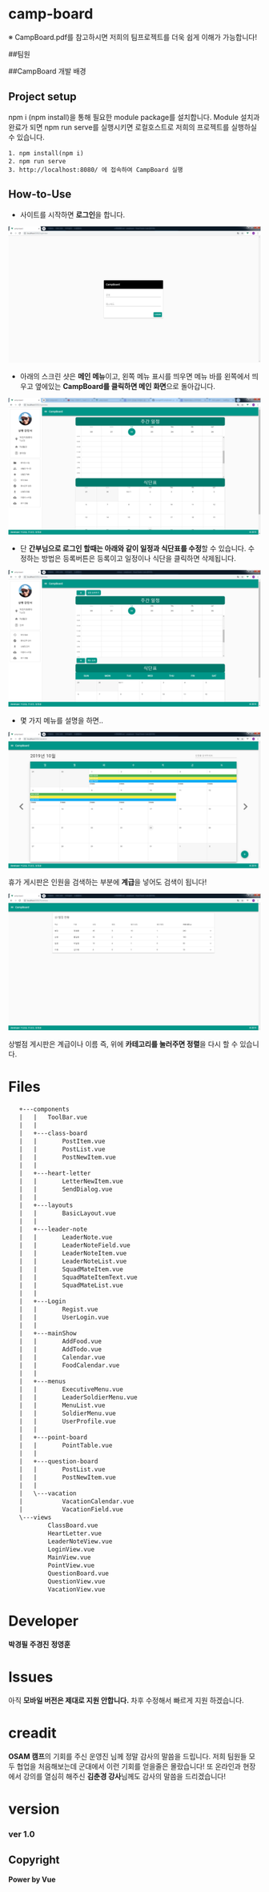 # camp-board
※ CampBoard.pdf를 참고하시면 저희의 팀프로젝트를 더욱 쉽게 이해가 가능합니다!

##팀원


##CampBoard 개발 배경

## Project setup
npm i (npm install)을 통해 필요한 module package를 설치합니다.
Module 설치과 완료가 되면 npm run serve를 실행시키면 로컬호스트로 저희의 프로젝트를 실행하실 수 있습니다.
```
1. npm install(npm i)
2. npm run serve
3. http://localhost:8080/ 에 접속하여 CampBoard 실행
```

## How-to-Use

- 사이트를 시작하면 **로그인**을 합니다.

![login](./readme/login.png)

- 아래의 스크린 샷은 **메인 메뉴**이고, 왼쪽 메뉴 표시를 띄우면 메뉴 바를 왼쪽에서 띄우고 옆에있는 **CampBoard를 클릭하면 메인 화면**으로 돌아갑니다.

![Main](./readme/main-mode1.png)

- 단 **간부님으로 로그인 할때는 아래와 같이 일정과 식단표를 수정**할 수 있습니다. 수정하는 방법은 등록버튼은 등록이고 일정이나 식단을 클릭하면 삭제됩니다.

![Main](./readme/main-mode2.png)

- 몇 가지 메뉴를 설명을 하면..

![Vacation](./readme/vacation.png)

휴가 게시판은 인원을 검색하는 부분에 **계급**을 넣어도 검색이 됩니다!

![Point](./readme/point.png)

상벌점 게시판은 계급이나 이름 즉, 위에 **카테고리를 눌러주면 정렬**을 다시 할 수 있습니다.

# Files

```
   +---components
   |   |   ToolBar.vue
   |   |
   |   +---class-board
   |   |       PostItem.vue
   |   |       PostList.vue
   |   |       PostNewItem.vue
   |   |
   |   +---heart-letter
   |   |       LetterNewItem.vue
   |   |       SendDialog.vue
   |   |
   |   +---layouts
   |   |       BasicLayout.vue
   |   |
   |   +---leader-note
   |   |       LeaderNote.vue
   |   |       LeaderNoteField.vue
   |   |       LeaderNoteItem.vue
   |   |       LeaderNoteList.vue
   |   |       SquadMateItem.vue
   |   |       SquadMateItemText.vue
   |   |       SquadMateList.vue
   |   |
   |   +---Login
   |   |       Regist.vue
   |   |       UserLogin.vue
   |   |
   |   +---mainShow
   |   |       AddFood.vue
   |   |       AddTodo.vue
   |   |       Calendar.vue
   |   |       FoodCalendar.vue
   |   |
   |   +---menus
   |   |       ExecutiveMenu.vue
   |   |       LeaderSoldierMenu.vue
   |   |       MenuList.vue
   |   |       SoldierMenu.vue
   |   |       UserProfile.vue
   |   |
   |   +---point-board
   |   |       PointTable.vue
   |   |
   |   +---question-board
   |   |       PostList.vue
   |   |       PostNewItem.vue
   |   |
   |   \---vacation
   |           VacationCalendar.vue
   |           VacationField.vue
   \---views
           ClassBoard.vue
           HeartLetter.vue
           LeaderNoteView.vue
           LoginView.vue
           MainView.vue
           PointView.vue
           QuestionBoard.vue
           QuestionView.vue
           VacationView.vue
```

# Developer

**박경필**
**주경진**
**정영훈**

# Issues

아직 **모바일 버전은 제대로 지원 안합니다.** 차후 수정해서 빠르게 지원 하겠습니다.

# creadit

**OSAM 캠프**의 기회를 주신 운영진 님께 정말 감사의 말씀을 드립니다. 저희 팀원들 모두 협업을 처음해보는데 군대에서 이런 기회를 얻을줄은 몰랐습니다! 또 온라인과 현장에서 강의를 열심히 해주신 **김춘경 강사**님께도 감사의 말씀을 드리겠습니다!

# version

### ver 1.0

## Copyright

**Power by Vue**

